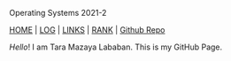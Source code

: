Operating Systems 2021-2

[HOME](.) | [LOG](TXT/mylog.txt) | [LINKS](LINKS/) | [RANK](https://trmazayal.github.io/os212/TXT/myrank.txt) | [Github Repo](https://github.com/trmazayal/os212)

 _Hello_! I am Tara Mazaya Lababan. This is my GitHub Page.


